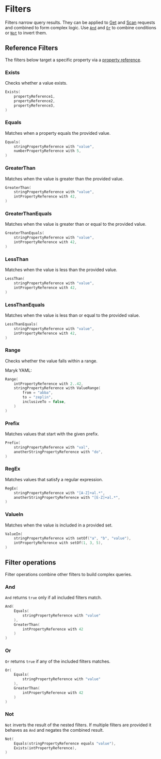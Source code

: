 # Filters

Filters narrow query results. They can be applied to [Get](query.md#get) and [Scan](query.md#scan) requests and combined to form complex logic. Use [`And`](#and) and [`Or`](#or) to combine conditions or [`Not`](#not) to invert them.

## Reference Filters

The filters below target a specific property via a [property reference](properties/references.md).

### Exists

Checks whether a value exists.

```kotlin
Exists(
    propertyReference1,
    propertyReference2,
    propertyReference3,
)
```

### Equals

Matches when a property equals the provided value.

```kotlin
Equals(
    stringPropertyReference with "value",
    numberPropertyReference with 5,
)
```

### GreaterThan

Matches when the value is greater than the provided value.

```kotlin
GreaterThan(
    stringPropertyReference with "value",
    intPropertyReference with 42,
)
```

### GreaterThanEquals

Matches when the value is greater than or equal to the provided value.

```kotlin
GreaterThanEquals(
    stringPropertyReference with "value",
    intPropertyReference with 42,
)
```

### LessThan

Matches when the value is less than the provided value.

```kotlin
LessThan(
    stringPropertyReference with "value",
    intPropertyReference with 42,
)
```

### LessThanEquals

Matches when the value is less than or equal to the provided value.

```kotlin
LessThanEquals(
    stringPropertyReference with "value",
    intPropertyReference with 42,
)
```

### Range

Checks whether the value falls within a range.

Maryk YAML:

```kotlin
Range(
    intPropertyReference with 2..42,
    stringPropertyReference with ValueRange(
        from = "abba",
        to = "zeplin",
        inclusiveTo = false,
    )
) 
```

### Prefix

Matches values that start with the given prefix.

```kotlin
Prefix(
    stringPropertyReference with "val",
    anotherStringPropertyReference with "do",
)
```

### RegEx

Matches values that satisfy a regular expression.

```kotlin
RegEx(
    stringPropertyReference with "[A-Z]+al.*",
    anotherStringPropertyReference with "[E-Z]+al.*",
)
```

### ValueIn

Matches when the value is included in a provided set.

```kotlin
ValueIn(
    stringPropertyReference with setOf("a", "b", "value"),
    intPropertyReference with setOf(1, 3, 5),
)
```

## Filter operations

Filter operations combine other filters to build complex queries.

### And

`And` returns `true` only if all included filters match.

```kotlin
And(
    Equals(
        stringPropertyReference with "value"
    ),
    GreaterThan(
        intPropertyReference with 42
    )
)
```

### Or

`Or` returns `true` if any of the included filters matches.

```kotlin
Or(
    Equals(
        stringPropertyReference with "value"
    ),
    GreaterThan(
        intPropertyReference with 42
    )
)
```

### Not

`Not` inverts the result of the nested filters. If multiple filters are provided it behaves as `And` and negates the combined result.

```kotlin
Not(
    Equals(stringPropertyReference equals "value"),
    Exists(intPropertyReference),
)
```
